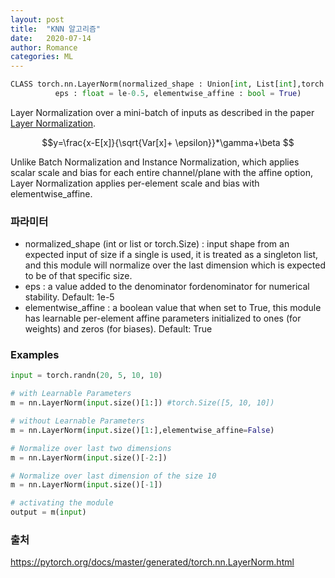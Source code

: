 ```yaml
---
layout: post
title:  "KNN 알고리즘"
date:   2020-07-14
author: Romance
categories: ML
---
```


```python
CLASS torch.nn.LayerNorm(normalized_shape : Union[int, List[int],torch.Size],
		  eps : float = le-0.5, elementwise_affine : bool = True)
```

Layer Normalization over a mini-batch of inputs as described in the paper [Layer Normalization](https://arxiv.org/abs/1607.06450).

$$y=\frac{x-E[x]}{\sqrt{Var[x]+ \epsilon}}*\gamma+\beta
$$

Unlike Batch Normalization and Instance Normalization, which applies scalar scale and bias for each entire channel/plane with the affine option, Layer Normalization applies per-element scale and bias with elementwise_affine.

### 파라미터

- normalized_shape (int or list or torch.Size) : 
input shape from an expected input of size
if a single is used, it is treated as a singleton list, and this module will normalize over the last dimension which is expected to be of that specific size.
- eps :
a value added to the  denominator fordenominator for numerical stability. Default: 1e-5
- elementwise_affine :
a boolean value that when set to True, this module has learnable per-element affine parameters initialized to ones (for weights) and zeros (for biases). Default: True

### Examples

```python
input = torch.randn(20, 5, 10, 10)

# with Learnable Parameters
m = nn.LayerNorm(input.size()[1:]) #torch.Size([5, 10, 10])

# without Learnable Parameters
m = nn.LayerNorm(input.size()[1:],elementwise_affine=False)

# Normalize over last two dimensions
m = nn.LayerNorm(input.size()[-2:])

# Normalize over last dimension of the size 10
m = nn.LayerNorm(input.size()[-1])

# activating the module
output = m(input)

```

### 출처

https://pytorch.org/docs/master/generated/torch.nn.LayerNorm.html
